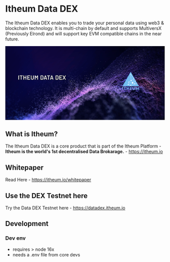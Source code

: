 # Itheum Data DEX

The Itheum Data DEX enables you to trade your personal data using web3 & blockchain technology. It is multi-chain by default and supports MultiversX (Previously Elrond) and will support key EVM compatible chains in the near future.

![Itheum Data DEX](https://raw.githubusercontent.com/Itheum/data-dex/main/itheum-dex-hero.png)

## What is Itheum?

The Itheum Data DEX is a core product that is part of the Itheum Platform - **Itheum is the world's 1st decentralised Data Brokarage.** - https://itheum.io

## Whitepaper

Read Here - https://itheum.io/whitepaper

## Use the DEX Testnet here

Try the Data DEX Testnet here - https://datadex.itheum.io

## Development

### Dev env

- requires > node 16x
- needs a .env file from core devs

